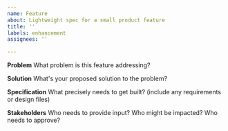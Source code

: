 ```yaml
---
name: Feature
about: Lightweight spec for a small product feature
title: ''
labels: enhancement
assignees: ''

---
```


**Problem**
What problem is this feature addressing?

**Solution**
What's your proposed solution to the problem?

**Specification**
What precisely needs to get built? (include any requirements or design files)

**Stakeholders**
Who needs to provide input? Who might be impacted? Who needs to approve?
